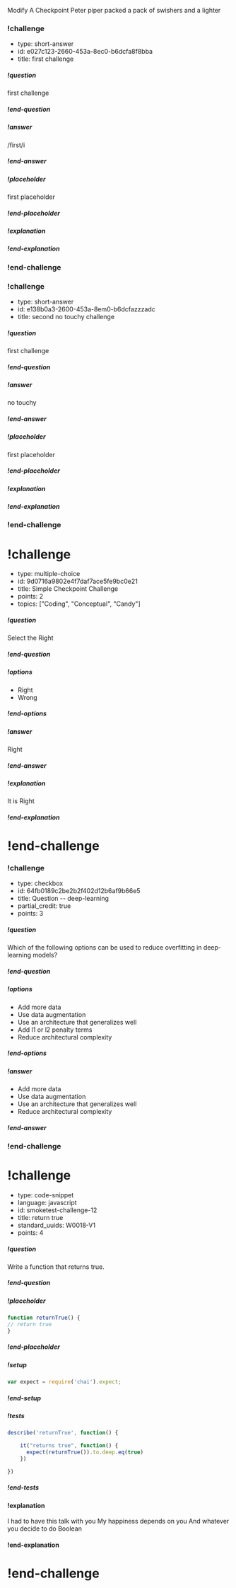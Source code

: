 Modify A Checkpoint
Peter piper packed a pack of swishers and a lighter

### !challenge

<!--comment in challenge-->

* type: short-answer
* id: e027c123-2660-453a-8ec0-b6dcfa8f8bba
* title: first challenge

##### !question

<!--comment in challenge question-->

first challenge

##### !end-question

##### !answer

/first/i

##### !end-answer

##### !placeholder

first placeholder

##### !end-placeholder

##### !explanation

##### !end-explanation

### !end-challenge

### !challenge

<!--comment in challenge-->

* type: short-answer
* id: e138b0a3-2600-453a-8em0-b6dcfazzzadc
* title: second no touchy challenge

##### !question

<!--comment in challenge question-->

first challenge

##### !end-question

##### !answer

no touchy

##### !end-answer

##### !placeholder

first placeholder

##### !end-placeholder

##### !explanation

##### !end-explanation

### !end-challenge


# !challenge

* type: multiple-choice
* id: 9d0716a9802e4f7daf7ace5fe9bc0e21
* title: Simple Checkpoint Challenge
* points: 2
* topics: ["Coding", "Conceptual", "Candy"]

##### !question
Select the Right
##### !end-question

##### !options
- Right
- Wrong
##### !end-options

##### !answer
Right
##### !end-answer

##### !explanation
It is Right
##### !end-explanation

# !end-challenge


### !challenge

* type: checkbox
* id: 64fb0189c2be2b2f402d12b6af9b66e5
* title: Question -- deep-learning
* partial_credit: true
* points: 3

##### !question

Which of the following options can be used to reduce overfitting in deep-learning models?


##### !end-question

##### !options

*  Add more data
*  Use data augmentation
*  Use an architecture that generalizes well
*  Add l1 or l2 penalty terms
*  Reduce architectural complexity

##### !end-options

##### !answer

*  Add more data
*  Use data augmentation
*  Use an architecture that generalizes well
*  Reduce architectural complexity

##### !end-answer

### !end-challenge

# !challenge

* type: code-snippet
* language: javascript
* id: smoketest-challenge-12
* title: return true
* standard_uuids: W0018-V1
* points: 4

##### !question

Write a function that returns true.

##### !end-question

##### !placeholder

```js
function returnTrue() {
// return true
}
```

##### !end-placeholder

##### !setup
```js
var expect = require('chai').expect;
```
##### !end-setup

##### !tests

```js
describe('returnTrue', function() {

    it("returns true", function() {
      expect(returnTrue()).to.deep.eq(true)
    })

})
```
##### !end-tests

#### !explanation

I had to have this talk with you
My happiness depends on you
And whatever you decide to do
Boolean

#### !end-explanation

# !end-challenge
